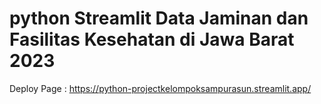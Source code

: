 # python Streamlit Data Jaminan dan Fasilitas Kesehatan di Jawa Barat 2023

Deploy Page : https://python-projectkelompoksampurasun.streamlit.app/
